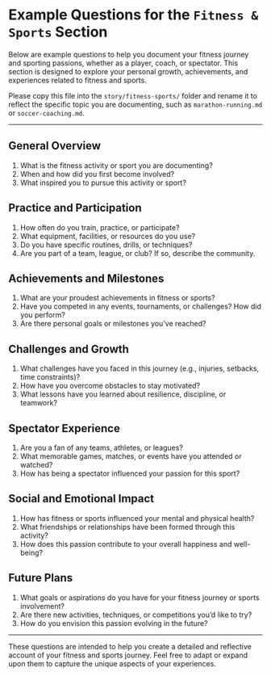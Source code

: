 # Example Questions for the `Fitness & Sports` Section

Below are example questions to help you document your fitness journey and sporting passions, whether as a player, coach, or spectator. This section is designed to explore your personal growth, achievements, and experiences related to fitness and sports.

Please copy this file into the `story/fitness-sports/` folder and rename it to reflect the specific topic you are documenting, such as `marathon-running.md` or `soccer-coaching.md`.

---

## **General Overview**
1. What is the fitness activity or sport you are documenting?
2. When and how did you first become involved?
3. What inspired you to pursue this activity or sport?

## **Practice and Participation**
1. How often do you train, practice, or participate?
2. What equipment, facilities, or resources do you use?
3. Do you have specific routines, drills, or techniques?
4. Are you part of a team, league, or club? If so, describe the community.

## **Achievements and Milestones**
1. What are your proudest achievements in fitness or sports?
2. Have you competed in any events, tournaments, or challenges? How did you perform?
3. Are there personal goals or milestones you’ve reached?

## **Challenges and Growth**
1. What challenges have you faced in this journey (e.g., injuries, setbacks, time constraints)?
2. How have you overcome obstacles to stay motivated?
3. What lessons have you learned about resilience, discipline, or teamwork?

## **Spectator Experience**
1. Are you a fan of any teams, athletes, or leagues?
2. What memorable games, matches, or events have you attended or watched?
3. How has being a spectator influenced your passion for this sport?

## **Social and Emotional Impact**
1. How has fitness or sports influenced your mental and physical health?
2. What friendships or relationships have been formed through this activity?
3. How does this passion contribute to your overall happiness and well-being?

## **Future Plans**
1. What goals or aspirations do you have for your fitness journey or sports involvement?
2. Are there new activities, techniques, or competitions you’d like to try?
3. How do you envision this passion evolving in the future?

---

These questions are intended to help you create a detailed and reflective account of your fitness and sports journey. Feel free to adapt or expand upon them to capture the unique aspects of your experiences.
